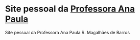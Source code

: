 # Site pessoal da [Professora Ana Paula](anapaulamagalhaes.github.io)
Site pessoal da Professora Ana Paula R. Magalhães de Barros
